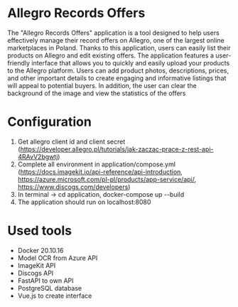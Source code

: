 # Allegro Records Offers
The "Allegro Records Offers" application is a tool designed to help users effectively manage their record offers on Allegro, one of the largest online marketplaces in Poland. Thanks to this application, users can easily list their products on Allegro and edit existing offers. The application features a user-friendly interface that allows you to quickly and easily upload your products to the Allegro platform. Users can add product photos, descriptions, prices, and other important details to create engaging and informative listings that will appeal to potential buyers. In addition, the user can clear the background of the image and view the statistics of the offers

# Configuration
  
  1. Get allegro client id and client secret (https://developer.allegro.pl/tutorials/jak-zaczac-prace-z-rest-api-4RAvV2bgwtj)
  2. Complete all environment in application/compose.yml (https://docs.imagekit.io/api-reference/api-introduction, https://azure.microsoft.com/pl-pl/products/app-service/api/, https://www.discogs.com/developers)
  3. In terminal -> cd application, docker-compose up --build
  4. The application should run on localhost:8080

# Used tools

- Docker 20.10.16
- Model OCR from Azure API
- ImageKit API
- Discogs API 
- FastAPI to own API
- PostgreSQL database
- Vue.js to create interface